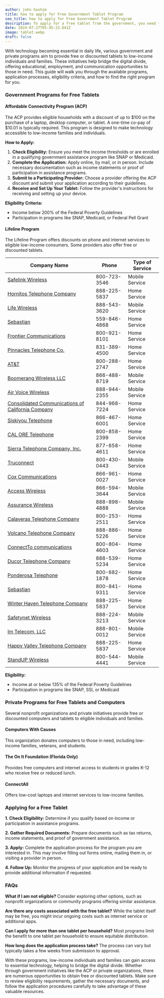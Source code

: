 ```yaml
---
author: john hashim
title: how to apply for Free Government Tablet Program
seo_title: how to apply for Free Government Tablet Program
description: To apply for a free tablet from the government, you need to follow specific steps and meet certain eligibility criteria. Below is a detailed guide to help you through the process
date: 2024-07-27T05:45:23.641Z
image: tablet.webp
draft: false
---
```




With technology becoming essential in daily life, various government and private programs aim to provide free or discounted tablets to low-income individuals and families. These initiatives help bridge the digital divide, offering educational, employment, and communication opportunities to those in need. This guide will walk you through the available programs, application processes, eligibility criteria, and how to find the right program for you.

### Government Programs for Free Tablets

#### Affordable Connectivity Program (ACP)

The ACP provides eligible households with a discount of up to $100 on the purchase of a laptop, desktop computer, or tablet. A one-time co-pay of $10.01 is typically required. This program is designed to make technology accessible to low-income families and individuals.

**How to Apply:**
1. **Check Eligibility:** Ensure you meet the income thresholds or are enrolled in a qualifying government assistance program like SNAP or Medicaid.
2. **Complete the Application:** Apply online, by mail, or in person. Include necessary documentation such as income statements or proof of participation in assistance programs.
3. **Submit to a Participating Provider:** Choose a provider offering the ACP discount and submit your application according to their guidelines.
4. **Receive and Set Up Your Tablet:** Follow the provider's instructions for receiving and setting up your device.

**Eligibility Criteria:**
- Income below 200% of the Federal Poverty Guidelines
- Participation in programs like SNAP, Medicaid, or Federal Pell Grant

#### Lifeline Program

The Lifeline Program offers discounts on phone and internet services to eligible low-income consumers. Some providers also offer free or discounted tablets.

| Company Name | Phone | Type of Service |
|--------------|-------|-----------------|
| [Safelink Wireless](/companies/Safelink-Wireless) | 800-723-3546 | Mobile Service |
| [Hornitos Telephone Company](/companies/Hornitos-Telephone-Company) | 888-225-5837 | Home Service |
| [Life Wireless](/companies/Life-Wireless) | 888-543-3620 | Mobile Service |
| [Sebastian](/companies/Sebastian) | 559-846-4868 | Home Service |
| [Frontier Communications](/companies/Frontier-Communications) | 800-921-8101 | Home Service |
| [Pinnacles Telephone Co.](/companies/Pinnacles-Telephone-Co.) | 831-389-4500 | Home Service |
| [AT&T](/companies/AT&T) | 800-288-2747 | Home Service |
| [Boomerang Wireless LLC](/companies/Boomerang-Wireless-LLC) | 866-488-8719 | Mobile Service |
| [Air Voice Wireless](/companies/Air-Voice-Wireless) | 888-944-2355 | Mobile Service |
| [Consolidated Communications of California Company](/companies/Consolidated-Communications-of-California-Company) | 844-968-7224 | Home Service |
| [Siskiyou Telephone](/companies/Siskiyou-Telephone) | 866-467-6001 | Home Service |
| [CAL ORE Telephone](/companies/CAL-ORE-Telephone) | 800-858-2399 | Home Service |
| [Sierra Telephone Company, Inc.](/companies/Sierra-Telephone-Company,-Inc.) | 877-658-4611 | Home Service |
| [Truconnect](/companies/Truconnect) | 800-430-0443 | Mobile Service |
| [Cox Communications](/companies/Cox-Communications) | 866-961-0027 | Home Service |
| [Access Wireless](/companies/Access-Wireless) | 866-594-3644 | Mobile Service |
| [Assurance Wireless](/companies/Assurance-Wireless) | 888-898-4888 | Mobile Service |
| [Calaveras Telephone Company](/companies/Calaveras-Telephone-Company) | 800-253-2511 | Home Service |
| [Volcano Telephone Company](/companies/Volcano-Telephone-Company) | 888-886-5226 | Home Service |
| [ConnectTo communications](/companies/ConnectTo-communications) | 800-804-4603 | Home Service |
| [Ducor Telephone Company](/companies/Ducor-Telephone-Company) | 888-539-5234 | Home Service |
| [Ponderosa Telephone](/companies/Ponderosa-Telephone) | 800-682-1878 | Home Service |
| [Sebastian](/companies/Sebastian) | 800-841-9311 | Home Service |
| [Winter Haven Telephone Company](/companies/Winter-Haven-Telephone-Company) | 888-225-5837 | Home Service |
| [Safetynet Wireless](/companies/Safetynet-Wireless) | 888-224-3213 | Mobile Service |
| [Im Telecom, LLC](/companies/Im-Telecom,-LLC) | 888-801-0012 | Mobile Service |
| [Happy Valley Telephone Company](/companies/Happy-Valley-Telephone-Company) | 888-225-5837 | Home Service |
| [StandUP Wireless](/companies/StandUP-Wireless) | 800-544-4441 | Mobile Service |




**Eligibility:**
- Income at or below 135% of the Federal Poverty Guidelines
- Participation in programs like SNAP, SSI, or Medicaid

### Private Programs for Free Tablets and Computers

Several nonprofit organizations and private initiatives provide free or discounted computers and tablets to eligible individuals and families.

#### Computers With Causes
This organization donates computers to those in need, including low-income families, veterans, and students.

#### The On It Foundation (Florida Only)
Provides free computers and internet access to students in grades K-12 who receive free or reduced lunch.

#### ConnectAll
Offers low-cost laptops and internet services to low-income families.

### Applying for a Free Tablet

**1. Check Eligibility:**
Determine if you qualify based on income or participation in assistance programs.

**2. Gather Required Documents:**
Prepare documents such as tax returns, income statements, and proof of government assistance.

**3. Apply:**
Complete the application process for the program you are interested in. This may involve filling out forms online, mailing them in, or visiting a provider in person.

**4. Follow Up:**
Monitor the progress of your application and be ready to provide additional information if requested.

### FAQs

**What if I am not eligible?**
Consider exploring other options, such as nonprofit organizations or community programs offering similar assistance.

**Are there any costs associated with the free tablet?**
While the tablet itself may be free, you might incur ongoing costs such as internet service or additional apps.

**Can I apply for more than one tablet per household?**
Most programs limit the benefit to one tablet per household to ensure equitable distribution.

**How long does the application process take?**
The process can vary but typically takes a few weeks from submission to approval.



With these programs, low-income individuals and families can gain access to essential technology, helping to bridge the digital divide. Whether through government initiatives like the ACP or private organizations, there are numerous opportunities to obtain free or discounted tablets. Make sure to review eligibility requirements, gather the necessary documents, and follow the application procedures carefully to take advantage of these valuable resources.